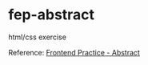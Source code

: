 # fep-abstract

html/css exercise

Reference: [Frontend Practice - Abstract](https://www.frontendpractice.com/projects/abstract)
